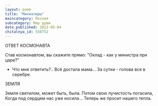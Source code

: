 ```yaml
---
layout: poem
title: "Миниатюры"
maincategory: Поэзия
subcategory: Мир души
date_published: 2012-05-04
chitalnya_id: 558752
---
```




ОТВЕТ КОСМОНАВТА

Став космонавтом, вы скажите прямо:
"Оклад - как у министра при царе?"
- Что мне ответить?.. Всё достала мама...
За сутки - голова вся в серебре.

ЗЕМЛЯ

Земля светилом, может быть, была.
Потом свою лучистость погасила,
Когда под сердцем нас уже носила...
Теперь же просит нашего тепла.






